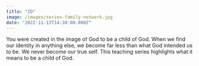 ```yaml
---
title: "ID"
image: /images/series-family-network.jpg
date: "2022-11-13T14:30:00.000Z"
---
```

You were created in the image of God to be a child of God. When we find our identity in anything else, we become far less than what God intended us to be. We never become our true self. This teaching series highlights what it means to be a child of God.